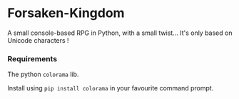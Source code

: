 # Forsaken-Kingdom
A small console-based RPG in Python, with a small twist... It's only based on Unicode characters !

### Requirements
The python `colorama` lib.

Install using `pip install colorama` in your favourite command prompt.
